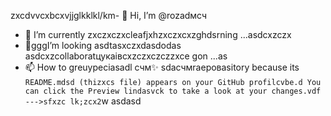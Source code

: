 zxcdvvcxbcxvjjglkklkl/km- 👋 Hi, I’m @rozadмсч
- 🌱 I’m currently zxczxczxcleafjxhzxczxcxzghdsrning ...asdcxzczx
- 💞️gggI’m looking asdtasxczxdasdodas asdcxzcollaboratцукаівcxzczxczczzxce gon ...as
- 📫 How to greuypeciasadl счм✨ sdaсчмraepoваsitory because its `README.mdsd (thizxcs file) appears on your GitHub profilcvbe.d
You can click the Preview lindasvck to take a look at your changes.vdf
--->sfxzc
lk;zcx2`w
asdasd
